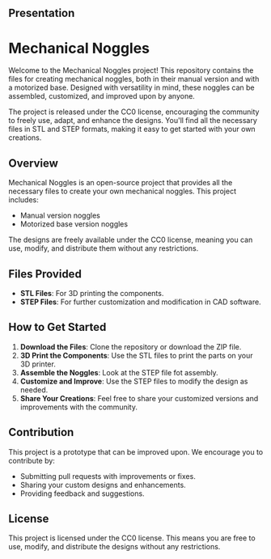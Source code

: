 ## Presentation
# Mechanical Noggles

Welcome to the Mechanical Noggles project! This repository contains the files for creating mechanical noggles, both in their manual version and with a motorized base. Designed with versatility in mind, these noggles can be assembled, customized, and improved upon by anyone.

The project is released under the CC0 license, encouraging the community to freely use, adapt, and enhance the designs. You'll find all the necessary files in STL and STEP formats, making it easy to get started with your own creations.


## Overview

Mechanical Noggles is an open-source project that provides all the necessary files to create your own mechanical noggles. This project includes:

- Manual version noggles
- Motorized base version noggles

The designs are freely available under the CC0 license, meaning you can use, modify, and distribute them without any restrictions.

## Files Provided

- **STL Files**: For 3D printing the components.
- **STEP Files**: For further customization and modification in CAD software.

## How to Get Started

1. **Download the Files**: Clone the repository or download the ZIP file.
2. **3D Print the Components**: Use the STL files to print the parts on your 3D printer.
3. **Assemble the Noggles**: Look at the STEP file fot assembly.
4. **Customize and Improve**: Use the STEP files to modify the design as needed.
5. **Share Your Creations**: Feel free to share your customized versions and improvements with the community.

## Contribution

This project is a prototype that can be improved upon. We encourage you to contribute by:

- Submitting pull requests with improvements or fixes.
- Sharing your custom designs and enhancements.
- Providing feedback and suggestions.

## License

This project is licensed under the CC0 license. This means you are free to use, modify, and distribute the designs without any restrictions.
